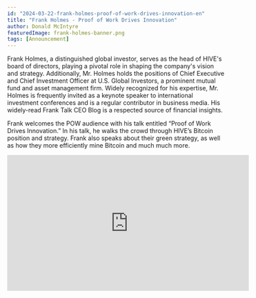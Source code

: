 ```yaml
---
id: "2024-03-22-frank-holmes-proof-of-work-drives-innovation-en"
title: "Frank Holmes - Proof of Work Drives Innovation"
author: Donald McIntyre
featuredImage: frank-holmes-banner.png
tags: [Announcement]
---
```


Frank Holmes, a distinguished global investor, serves as the head of HIVE's board of directors, playing a pivotal role in shaping the company's vision and strategy. Additionally, Mr. Holmes holds the positions of Chief Executive and Chief Investment Officer at U.S. Global Investors, a prominent mutual fund and asset management firm. Widely recognized for his expertise, Mr. Holmes is frequently invited as a keynote speaker to international investment conferences and is a regular contributor in business media. His widely-read Frank Talk CEO Blog is a respected source of financial insights.
 
Frank welcomes the POW audience with his talk entitled “Proof of Work Drives Innovation.”  In his talk, he walks the crowd through HIVE’s Bitcoin position and strategy.  Frank also speaks about their green strategy, as well as how they more efficiently mine Bitcoin and much much more. 

<iframe width="560" height="315" src="https://www.youtube.com/embed/21Bb17nS0N8?si=ZV_Sp3UKOFp7y3v-" title="YouTube video player" frameborder="0" allow="accelerometer; autoplay; clipboard-write; encrypted-media; gyroscope; picture-in-picture; web-share" allowfullscreen></iframe>
